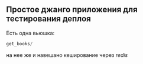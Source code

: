 ## Простое джанго приложения для тестирования деплоя

Есть одна вьюшка:
```python
get_books/
```
на нее же и навешано кеширование через *redis*

